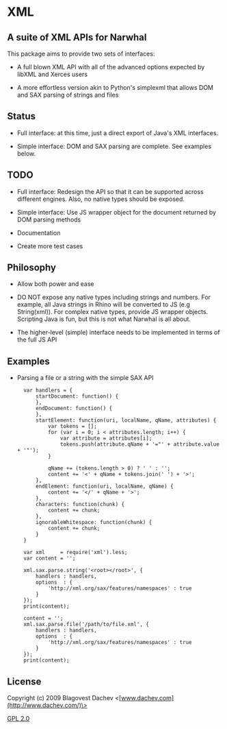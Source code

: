 XML
=======

A suite of XML APIs for Narwhal
-------------------------------------

This package aims to provide two sets of interfaces:

* A full blown XML API with all of the advanced options expected by libXML and Xerces users

* A more effortless version akin to Python's simplexml that allows DOM and SAX parsing of strings and files


Status
-------------------------------------

* Full interface: at this time, just a direct export of Java's XML interfaces.

* Simple interface: DOM and SAX parsing are complete. See examples below.


TODO
-------------------------------------

* Full interface: Redesign the API so that it can be supported across different engines. Also, no native types should be exposed.

* Simple interface: Use JS wrapper object for the document returned by DOM parsing methods

* Documentation

* Create more test cases


Philosophy
-------------------------------------

* Allow both power and ease

* DO NOT expose any native types including strings and numbers. For example, all Java strings in Rhino will be converted to JS (e.g String(xml)). For complex native types, provide JS wrapper objects. Scripting Java is fun, but this is not what Narwhal is all about.

* The higher-level (simple) interface needs to be implemented in terms of the full JS API


Examples
-------------------------------------

* Parsing a file or a string with the simple SAX API

        var handlers = {
            startDocument: function() {
            },
            endDocument: function() {
            },
            startElement: function(uri, localName, qName, attributes) {
                var tokens = [];
                for (var i = 0; i < attributes.length; i++) {
                    var attribute = attributes[i];
                    tokens.push(attribute.qName + '="' + attribute.value + '"');
                }
                
                qName += (tokens.length > 0) ? ' ' : '';
                content += '<' + qName + tokens.join(' ') + '>';
            },
            endElement: function(uri, localName, qName) {
                content += '</' + qName + '>';
            },
            characters: function(chunk) {
                content += chunk;
            },
            ignorableWhitespace: function(chunk) {
                content += chunk;
            }
        }

        var xml     = require('xml').less;
        var content = '';

        xml.sax.parse.string('<root></root>', {
            handlers : handlers,
            options  : {
                'http://xml.org/sax/features/namespaces' : true
            }
        });
        print(content);

        content = '';
        xml.sax.parse.file('/path/to/file.xml', {
            handlers : handlers,
            options  : {
                'http://xml.org/sax/features/namespaces' : true
            }
        });
        print(content);


License
-------------------------------------

Copyright (c) 2009 Blagovest Dachev <[www.dachev.com](http://www.dachev.com/)\>

[GPL 2.0](http://www.gnu.org/licenses/gpl-2.0.html)

